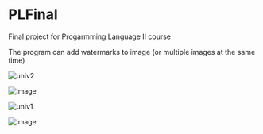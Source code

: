# PLFinal

Final project for Progarmming Language II course

The program can add watermarks to image (or multiple images at the same time)

![univ2](https://user-images.githubusercontent.com/39675003/170835105-c4247cdc-f502-48ae-821f-0b5598b3853c.jpg)

![image](https://user-images.githubusercontent.com/39675003/170834894-10a25a60-30ef-4e26-93ab-ac836e4dc048.png)

![univ1](https://user-images.githubusercontent.com/39675003/170835039-6099ec31-a1aa-4d3c-a993-bed3b139617d.jpg)

![image](https://user-images.githubusercontent.com/39675003/170834926-5c9b9e94-7a07-40e5-a9f6-338d4b388319.png)
